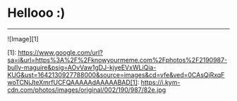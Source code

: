# Hellooo :)
***
![Image][1]

[1]: https://www.google.com/url?sa=i&url=https%3A%2F%2Fknowyourmeme.com%2Fphotos%2F2190987-bully-maguire&psig=AOvVaw1gDJ-kjyeEVxWLiQia-KUG&ust=1642130927788000&source=images&cd=vfe&ved=0CAsQjRxqFwoTCNjJteXmrfUCFQAAAAAdAAAAABAD[1]: https://i.kym-cdn.com/photos/images/original/002/190/987/82e.jpg